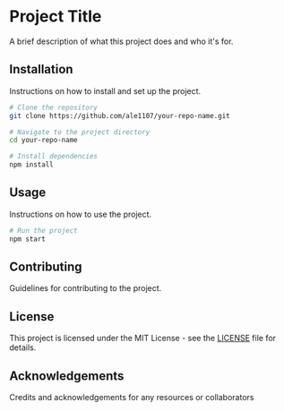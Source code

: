 # Project Title

A brief description of what this project does and who it's for.

## Installation

Instructions on how to install and set up the project.

```bash
# Clone the repository
git clone https://github.com/ale1107/your-repo-name.git

# Navigate to the project directory
cd your-repo-name

# Install dependencies
npm install
```

## Usage

Instructions on how to use the project.

```bash
# Run the project
npm start
```

## Contributing

Guidelines for contributing to the project.

## License

This project is licensed under the MIT License - see the [LICENSE](LICENSE) file for details.

## Acknowledgements

Credits and acknowledgements for any resources or collaborators
